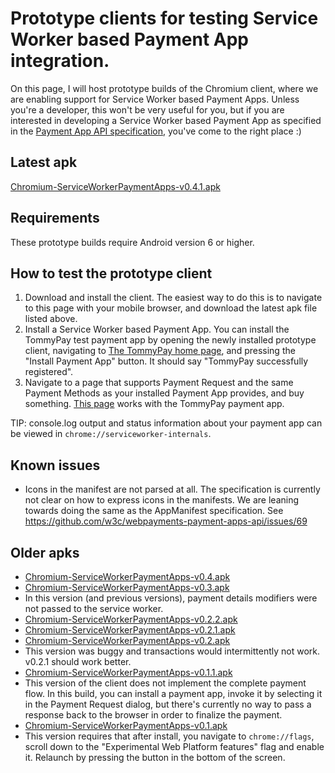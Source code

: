 # Prototype clients for testing Service Worker based Payment App integration.

On this page, I will host prototype builds of the Chromium client, where we are enabling support for Service Worker based Payment Apps. Unless you're a developer, this won't be very useful for you, but if you are interested in developing a Service Worker based Payment App as specified in the [Payment App API specification](https://w3c.github.io/webpayments-payment-apps-api/), you've come to the right place :)

## Latest apk

[Chromium-ServiceWorkerPaymentApps-v0.4.1.apk](https://tommythorsen.github.io/webpayments-demo/clients/Chromium-ServiceWorkerPaymentApps-v0.4.1.apk)

## Requirements

These prototype builds require Android version 6 or higher.

## How to test the prototype client

1. Download and install the client. The easiest way to do this is to navigate to this page with your mobile browser, and download the latest apk file listed above.
1. Install a Service Worker based Payment App. You can install the TommyPay test payment app by opening the newly installed prototype client, navigating to [The TommyPay home page](https://tommythorsen.github.io/webpayments-demo/payment-apps/tommypay/), and pressing the "Install Payment App" button. It should say "TommyPay successfully registered".
1. Navigate to a page that supports Payment Request and the same Payment Methods as your installed Payment App provides, and buy something. [This page](https://tommythorsen.github.io/webpayments-demo/merchants/clothing/) works with the TommyPay payment app.

TIP: console.log output and status information about your payment app can be viewed in `chrome://serviceworker-internals`.

## Known issues

* Icons in the manifest are not parsed at all. The specification is currently not clear on how to express icons in the manifests. We are leaning towards doing the same as the AppManifest specification. See https://github.com/w3c/webpayments-payment-apps-api/issues/69

## Older apks

* [Chromium-ServiceWorkerPaymentApps-v0.4.apk](https://tommythorsen.github.io/webpayments-demo/clients/Chromium-ServiceWorkerPaymentApps-v0.4.apk)
* [Chromium-ServiceWorkerPaymentApps-v0.3.apk](https://tommythorsen.github.io/webpayments-demo/clients/Chromium-ServiceWorkerPaymentApps-v0.3.apk)
 * In this version (and previous versions), payment details modifiers were not passed to the service worker.
* [Chromium-ServiceWorkerPaymentApps-v0.2.2.apk](https://tommythorsen.github.io/webpayments-demo/clients/Chromium-ServiceWorkerPaymentApps-v0.2.2.apk)
* [Chromium-ServiceWorkerPaymentApps-v0.2.1.apk](https://tommythorsen.github.io/webpayments-demo/clients/Chromium-ServiceWorkerPaymentApps-v0.2.1.apk)
* [Chromium-ServiceWorkerPaymentApps-v0.2.apk](https://tommythorsen.github.io/webpayments-demo/clients/Chromium-ServiceWorkerPaymentApps-v0.2.apk)
 * This version was buggy and transactions would intermittently not work. v0.2.1 should work better.
* [Chromium-ServiceWorkerPaymentApps-v0.1.1.apk](https://tommythorsen.github.io/webpayments-demo/clients/Chromium-ServiceWorkerPaymentApps-v0.1.1.apk)
 * This version of the client does not implement the complete payment flow. In this build, you can install a payment app, invoke it by selecting it in the Payment Request dialog, but there's currently no way to pass a response back to the browser in order to finalize the payment.
* [Chromium-ServiceWorkerPaymentApps-v0.1.apk](https://tommythorsen.github.io/webpayments-demo/clients/Chromium-ServiceWorkerPaymentApps-v0.1.apk)
 * This version requires that after install, you navigate to `chrome://flags`, scroll down to the "Experimental Web Platform features" flag and enable it. Relaunch by pressing the button in the bottom of the screen.
